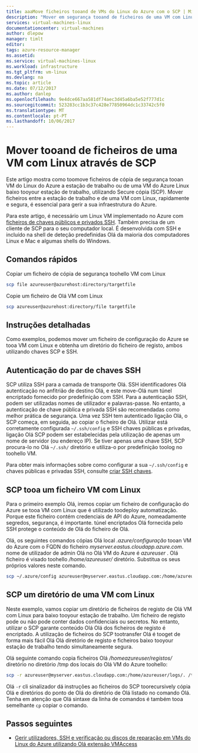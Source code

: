 ```yaml
---
title: aaaMove ficheiros tooand de VMs do Linux do Azure com o SCP | Microsoft Docs
description: "Mover em segurança tooand de ficheiros de uma VM com Linux no Azure utilizando o SCP e um par de chaves SSH."
services: virtual-machines-linux
documentationcenter: virtual-machines
author: dlepow
manager: timlt
editor: 
tags: azure-resource-manager
ms.assetid: 
ms.service: virtual-machines-linux
ms.workload: infrastructure
ms.tgt_pltfrm: vm-linux
ms.devlang: na
ms.topic: article
ms.date: 07/12/2017
ms.author: danlep
ms.openlocfilehash: 9e4dce667aa581df74aec3d45a6ba5e52f777d1c
ms.sourcegitcommit: 523283cc1b3c37c428e77850964dc1c33742c5f0
ms.translationtype: MT
ms.contentlocale: pt-PT
ms.lasthandoff: 10/06/2017
---
```

# <a name="move-files-tooand-from-a-linux-vm-using-scp"></a>Mover tooand de ficheiros de uma VM com Linux através de SCP

Este artigo mostra como toomove ficheiros de cópia de segurança tooan VM do Linux do Azure a estação de trabalho ou de uma VM do Azure Linux baixo tooyour estação de trabalho, utilizando Secure cópia (SCP). Mover ficheiros entre a estação de trabalho e de uma VM com Linux, rapidamente e segura, é essencial para gerir a sua infraestrutura do Azure. 

Para este artigo, é necessário um Linux VM implementado no Azure com [ficheiros de chaves públicos e privados SSH](mac-create-ssh-keys.md?toc=%2fazure%2fvirtual-machines%2flinux%2ftoc.json). Também precisa de um cliente de SCP para o seu computador local. É desenvolvida com SSH e incluído na shell de deteção predefinidas Olá da maioria dos computadores Linux e Mac e algumas shells do Windows.

## <a name="quick-commands"></a>Comandos rápidos

Copiar um ficheiro de cópia de segurança toohello VM com Linux

```bash
scp file azureuser@azurehost:directory/targetfile
```

Copie um ficheiro de Olá VM com Linux

```bash
scp azureuser@azurehost:directory/file targetfile
```

## <a name="detailed-walkthrough"></a>Instruções detalhadas

Como exemplos, podemos mover um ficheiro de configuração do Azure se tooa VM com Linux e obtenha um diretório do ficheiro de registo, ambos utilizando chaves SCP e SSH.   

## <a name="ssh-key-pair-authentication"></a>Autenticação do par de chaves SSH

SCP utiliza SSH para a camada de transporte Olá. SSH identificadores Olá autenticação no anfitrião de destino Olá, e este move-Olá num túnel encriptado fornecido por predefinição com SSH. Para a autenticação SSH, podem ser utilizadas nomes de utilizador e palavras-passe. No entanto, a autenticação de chave pública e privada SSH são recomendadas como melhor prática de segurança. Uma vez SSH tem autenticado ligação Olá, o SCP começa, em seguida, ao copiar o ficheiro de Olá. Utilizar está corretamente configurada `~/.ssh/config` e SSH chaves públicas e privadas, ligação Olá SCP podem ser estabelecidas pela utilização de apenas um nome de servidor (ou endereço IP). Se tiver apenas uma chave SSH, SCP procura-lo no Olá `~/.ssh/` diretório e utiliza-o por predefinição toolog no toohello VM.

Para obter mais informações sobre como configurar a sua `~/.ssh/config` e chaves públicas e privadas SSH, consulte [criar SSH chaves](mac-create-ssh-keys.md?toc=%2fazure%2fvirtual-machines%2flinux%2ftoc.json).

## <a name="scp-a-file-tooa-linux-vm"></a>SCP tooa um ficheiro VM com Linux

Para o primeiro exemplo Olá, iremos copiar um ficheiro de configuração do Azure se tooa VM com Linux que é utilizado toodeploy automatização. Porque este ficheiro contém credenciais de API do Azure, nomeadamente segredos, segurança, é importante. túnel encriptados Olá fornecida pelo SSH protege o conteúdo de Olá do ficheiro de Olá.

Olá, os seguintes comandos cópias Olá local *.azure/configuração* tooan VM do Azure com o FQDN do ficheiro *myserver.eastus.cloudapp.azure.com*. nome de utilizador de admin Olá no Olá VM do Azure é *azureuser* . Olá ficheiro é visado toohello */home/azureuser/* diretório. Substitua os seus próprios valores neste comando.

```bash
scp ~/.azure/config azureuser@myserver.eastus.cloudapp.com:/home/azureuser/config
```

## <a name="scp-a-directory-from-a-linux-vm"></a>SCP um diretório de uma VM com Linux

Neste exemplo, vamos copiar um diretório de ficheiros de registo de Olá VM com Linux para baixo tooyour estação de trabalho. Um ficheiro de registo pode ou não pode conter dados confidenciais ou secretos. No entanto, utilizar o SCP garante conteúdo Olá Olá dos ficheiros de registo é encriptado. A utilização de ficheiros do SCP tootransfer Olá é tooget de forma mais fácil Olá Olá diretório de registo e ficheiros baixo tooyour estação de trabalho tendo simultaneamente segura.

Olá seguinte comando copia ficheiros Olá */homeazureuser/registos/* diretório no diretório /tmp dos locais do Olá VM do Azure toohello:

```bash
scp -r azureuser@myserver.eastus.cloudapp.com:/home/azureuser/logs/. /tmp/
```

Olá `-r` cli sinalizador dá instruções ao ficheiros do SCP toorecursively cópia Olá e diretórios do ponto de Olá do diretório de Olá listado no comando Olá.  Tenha em atenção que Olá sintaxe da linha de comandos é também tooa semelhante `cp` copiar o comando.

## <a name="next-steps"></a>Passos seguintes

* [Gerir utilizadores, SSH e verificação ou discos de reparação em VMs do Linux do Azure utilizando Olá extensão VMAccess](using-vmaccess-extension.md?toc=%2fazure%2fvirtual-machines%2flinux%2ftoc.json)
